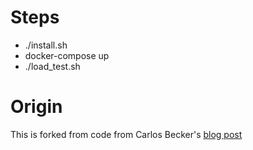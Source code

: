 # Steps
* ./install.sh
* docker-compose up
* ./load_test.sh


# Origin
This is forked from code from Carlos Becker's [blog post](http://carlosbecker.com/posts/selenium-grid-docker-compose)
